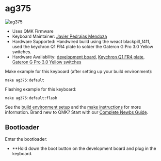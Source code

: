 # ag375

![ag375](https://i.imgur.com/RUco7LH.jpeg)

* Uses QMK Firmware
* Keyboard Maintainer: [Javier Pedrajas Mendoza](https://github.com/Ag3NtK)
* Hardware Supported: Handwired build using the weact blackpill_f411, used the keychron Q1 FR4 plate to solder the Gateron G Pro 3.0 Yellow switches.
* Hardware Availability:
            [development board](https://es.aliexpress.com/item/1005001456186625.html?spm=a2g0o.order_list.order_list_main.11.29b7194dJrbyHt&gatewayAdapt=glo2esp),
            [Keychron Q1 FR4 plate](https://www.keychron.com/products/q1-fr4-plate),
            [Gateron G Pro 3.0 Yellow switches](https://www.keychron.com/products/gateron-g-pro-3-0-switch?variant=40509382754393)
            
Make example for this keyboard (after setting up your build environment):

    make ag375:default

Flashing example for this keyboard:

    make ag375:default:flash

See the [build environment setup](https://docs.qmk.fm/#/getting_started_build_tools) and the [make instructions](https://docs.qmk.fm/#/getting_started_make_guide) for more information. Brand new to QMK? Start with our [Complete Newbs Guide](https://docs.qmk.fm/#/newbs).

## Bootloader

Enter the bootloader:

* **Hold down the boot button on the development board and plug in the keyboard.
